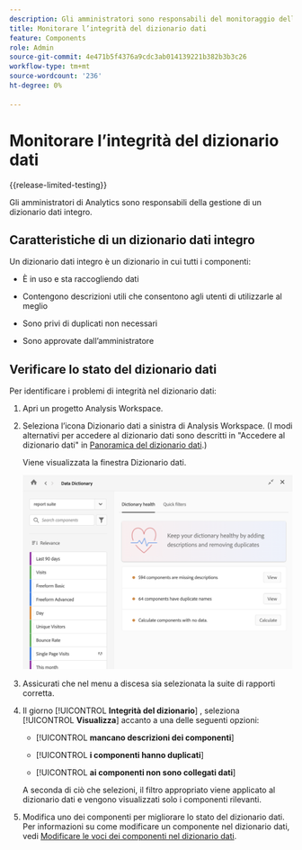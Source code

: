 ```yaml
---
description: Gli amministratori sono responsabili del monitoraggio dell’integrità del dizionario dati. Ciò include se i componenti raccolgono dati, sono approvati, contengono descrizioni e sono privi di duplicati.
title: Monitorare l’integrità del dizionario dati
feature: Components
role: Admin
source-git-commit: 4e471b5f4376a9cdc3ab014139221b382b3b3c26
workflow-type: tm+mt
source-wordcount: '236'
ht-degree: 0%

---
```


# Monitorare l’integrità del dizionario dati

{{release-limited-testing}}

Gli amministratori di Analytics sono responsabili della gestione di un dizionario dati integro.

## Caratteristiche di un dizionario dati integro

Un dizionario dati integro è un dizionario in cui tutti i componenti:

* È in uso e sta raccogliendo dati

* Contengono descrizioni utili che consentono agli utenti di utilizzarle al meglio

* Sono privi di duplicati non necessari

* Sono approvate dall’amministratore

## Verificare lo stato del dizionario dati

Per identificare i problemi di integrità nel dizionario dati:

1. Apri un progetto Analysis Workspace.

1. Seleziona l’icona Dizionario dati a sinistra di Analysis Workspace. (I modi alternativi per accedere al dizionario dati sono descritti in &quot;Accedere al dizionario dati&quot; in [Panoramica del dizionario dati](/help/analyze/analysis-workspace/components/data-dictionary/data-dictionary-overview.md).)

   Viene visualizzata la finestra Dizionario dati.

   ![Visualizzazione amministrazione dizionario dati](assets/data-dictionary-admin.png)

1. Assicurati che nel menu a discesa sia selezionata la suite di rapporti corretta.

1. Il giorno [!UICONTROL **Integrità del dizionario**] , seleziona [!UICONTROL **Visualizza**] accanto a una delle seguenti opzioni:

   * [!UICONTROL **mancano descrizioni dei componenti**]

   * [!UICONTROL **i componenti hanno duplicati**]

   * [!UICONTROL **ai componenti non sono collegati dati**]

   A seconda di ciò che selezioni, il filtro appropriato viene applicato al dizionario dati e vengono visualizzati solo i componenti rilevanti.

1. Modifica uno dei componenti per migliorare lo stato del dizionario dati. Per informazioni su come modificare un componente nel dizionario dati, vedi [Modificare le voci dei componenti nel dizionario dati](/help/analyze/analysis-workspace/components/data-dictionary/edit-entries-data-dictionary.md).